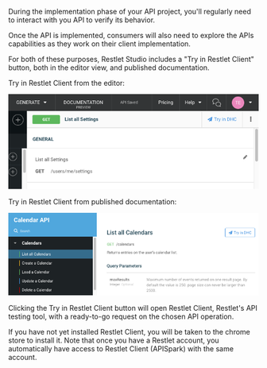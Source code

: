 
During the implementation phase of your API project, you'll regularly need to interact with you API to verify its behavior.

Once the API is implemented, consumers will also need to explore the APIs capabilities as they work on their client implementation.

For both of these purposes, Restlet Studio includes a "Try in Restlet Client" button, both in the editor view, and published documentation.

Try in Restlet Client from the editor:

![Try in Restlet Client from the editor](images/tryeditor.png "Try in Restlet Client from the editor")

Try in Restlet Client from published documentation:

![Try in Restlet Client from published documentation](images/tryindhchub.png "Try in Restlet Client from published documentation")

Clicking the Try in Restlet Client button will open Restlet Client, Restlet's API testing tool, with a ready-to-go request on the chosen API operation.

If you have not yet installed Restlet Client, you will be taken to the chrome store to install it. Note that once you have a Restlet account, you automatically have access to Restlet Client (APISpark) with the same account.
